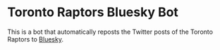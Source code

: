# Toronto Raptors Bluesky Bot

This is a bot that automatically reposts the Twitter posts of the Toronto Raptors to [Bluesky](https://bsky.app/). 